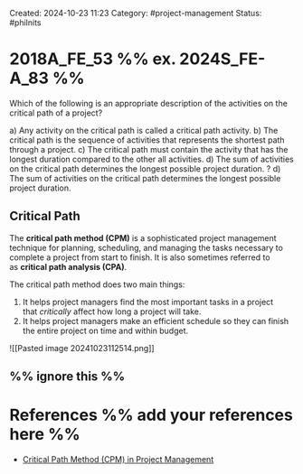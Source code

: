 Created: 2024-10-23 11:23
Category: #project-management 
Status: #philnits



# 2018A_FE_53 %% ex. 2024S_FE-A_83 %%

Which of the following is an appropriate description of the activities on the critical path of a project?

a) Any activity on the critical path is called a critical path activity. 
b) The critical path is the sequence of activities that represents the shortest path through a 
project. 
c) The critical path must contain the activity that has the longest duration compared to the 
other all activities. 
d) The sum of activities on the critical path determines the longest possible project 
duration. 
? 
d) The sum of activities on the critical path determines the longest possible project 
duration. 

## Critical Path

The **critical path method (CPM)** is a sophisticated project management technique for planning, scheduling, and managing the tasks necessary to complete a project from start to finish. It is also sometimes referred to as **critical path analysis (CPA)**. 

The critical path method does two main things:

1. It helps project managers find the most important tasks in a project that _critically_ affect how long a project will take. 
2. It helps project managers make an efficient schedule so they can finish the entire project on time and within budget.

![[Pasted image 20241023112514.png]]

%% ignore this %%
---









# References %% add your references here %%
- [Critical Path Method (CPM) in Project Management](https://www.projectmanager.com/guides/critical-path-method)